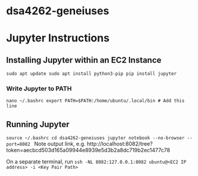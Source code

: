 # dsa4262-geneiuses

# Jupyter Instructions 

## Installing Jupyter within an EC2 Instance 
`sudo apt update
sudo apt install python3-pip
pip install jupyter`

### Write Jupyter to PATH
`nano ~/.bashrc
export PATH=$PATH:/home/ubuntu/.local/bin # Add this line`

## Running Jupyter
`source ~/.bashrc
cd dsa4262-geneiuses
jupyter notebook --no-browser --port=8082
`
Note output link, e.g. http://localhost:8082/tree?token=aecbcd503d165a09944e8939e5d3b2a8dc719b2ec1477c78

On a separate terminal, run
`ssh -NL 8082:127.0.0.1:8082 ubuntu@<EC2 IP address> -i <Key Pair Path>`